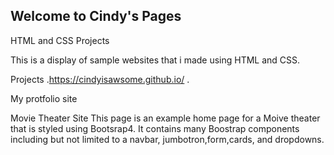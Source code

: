 ## Welcome to Cindy's Pages
HTML and CSS Projects

This is a display of sample websites that i made using HTML and CSS.

Projects
.https://cindyisawsome.github.io/
.

My protfolio site


Movie Theater Site
This page is an example home page for a Moive theater that is styled using Bootsrap4. It contains many Boostrap components including but not limited to a navbar, jumbotron,form,cards, and dropdowns.
